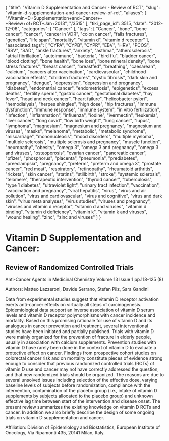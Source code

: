 {
    "title": "Vitamin D Supplementation and Cancer - Review of RCT",
    "slug": "vitamin-d-supplementation-and-cancer-review-of-rct",
    "aliases": [
        "/Vitamin+D+Supplementation+and+Cancer+-+Review+of+RCT+Jan+2013",
        "/3515"
    ],
    "tiki_page_id": 3515,
    "date": "2012-12-06",
    "categories": [
        "Cancer"
    ],
    "tags": [
        "Cancer",
        "bone",
        "bone cancer",
        "cancer",
        "cancer in VDR",
        "colon cancer",
        "falls fractures",
        "genetics",
        "life span",
        "mortality",
        "vitamin d",
        "vitamin d receptor"
    ],
    "associated_tags": [
        "CYPA",
        "CYPB",
        "CYPR",
        "EBV",
        "HRV",
        "PCOS",
        "RSV",
        "SAD",
        "ankle fractures",
        "anxiety",
        "asthma",
        "atherosclerosis",
        "atrial fibrillation",
        "autoimmune",
        "bacteria",
        "bird flu",
        "bladder cancer",
        "blood clotting",
        "bone health",
        "bone loss",
        "bone mineral density",
        "bone stress fractures",
        "breast cancer",
        "breastfed",
        "breathing",
        "caesarean",
        "calcium",
        "cancers after vaccination",
        "cardiovascular",
        "childhood vaccination effects",
        "children fractures",
        "cystic fibrosis",
        "dark skin and pregnancy",
        "dengue",
        "depression",
        "depression and pregnancy",
        "diabetes",
        "endometrial cancer",
        "endometriosis",
        "epigenetics",
        "excess deaths",
        "fertility sperm",
        "gastric cancer",
        "gestational diabetes",
        "hay fever",
        "head and neck cancer",
        "heart failure",
        "helicobacter pylori",
        "hemodialysis",
        "herpes shingles",
        "high dose",
        "hip fractures",
        "immune dysfunction",
        "immune response",
        "immune system",
        "in vitro fertilization",
        "infection",
        "inflammation",
        "influenza",
        "iodine",
        "ivermectin",
        "leukemia",
        "liver cancer",
        "long covid",
        "low birth weight",
        "lung cancer",
        "lupus",
        "lymphoma",
        "magnesium",
        "magnesium and pregnancy",
        "magnesium and viruses",
        "masks",
        "melanoma",
        "metabolic",
        "metabolic syndrome",
        "miscarriage",
        "mononucleosis",
        "mood disorders",
        "multiple myeloma",
        "multiple sclerosis",
        "multiple sclerosis and pregnancy",
        "muscle function",
        "neuropathy",
        "obesity",
        "omega 3",
        "omega 3 and pregnancy",
        "omega 3 and viruses",
        "osteoporosis",
        "ovarian cancer",
        "pancreatic cancer",
        "pfizer",
        "phosphorus",
        "placenta",
        "pneumonia",
        "prediabetes",
        "preeclampsia",
        "pregnancy",
        "preterm",
        "preterm and omega 3",
        "prostate cancer",
        "red meat",
        "respiratory",
        "retinopathy",
        "rheumatoid arthritis",
        "rickets",
        "skin cancer",
        "statins",
        "stillbirth",
        "stroke",
        "systemic sclerosis",
        "telomere",
        "therapeutic intervention",
        "thyroid cancer",
        "tuberculosis",
        "type 1 diabetes",
        "ultraviolet light",
        "urinary tract infection",
        "vaccination",
        "vaccination and pregnancy",
        "viral hepatitis",
        "virus",
        "virus and air pollution",
        "virus and cardiovascular",
        "virus and cognitive",
        "virus and dark skin",
        "virus meta analyses",
        "virus studies",
        "viruses and pregnancy",
        "viruses and vitamin d receptor",
        "vitamin d and viruses",
        "vitamin d binding",
        "vitamin d deficiency",
        "vitamin k",
        "vitamin k and viruses",
        "wound healing",
        "zinc",
        "zinc and viruses"
    ]
}


# Vitamin D Supplementation and Cancer:

## Review of Randomized Controlled Trials

Anti-Cancer Agents in Medicinal Chemistry Volume 13 Issue 1 pp.118-125 (8) 

Authors: Matteo Lazzeroni, Davide Serrano, Stefan Pilz, Sara Gandini 

Data from experimental studies suggest that vitamin D receptor activation exerts anti-cancer effects on virtually all steps of carcinogenesis. Epidemiological data support an inverse association of vitamin D serum levels and vitamin D receptor polymorphisms with cancer incidence and mortality. Based on this promising rationale for use of vitamin D and its analogues in cancer prevention and treatment, several interventional studies have been initiated and partially published. Trials with vitamin D were mainly organized for the prevention of fracture in elderly people, usually in association with calcium supplements. Prevention studies with vitamin D have rarely been done in the context of vitamin D to evaluate a protective effect on cancer. Findings from prospective cohort studies on colorectal cancer risk and on mortality constitute pieces of evidence strong enough to consider that previous randomized controlled trials (RCTs) of vitamin D use and cancer may not have correctly addressed the question, and that new randomized trials should be organized. The reasons are due to several unsolved issues including selection of the effective dose, varying baseline levels of subjects before randomization, compliance with the intervention, contamination of the placebo group (i.e., intake of vitamin D supplements by subjects allocated to the placebo group) and unknown effective lag time between start of the intervention and disease onset. The present review summarizes the existing knowledge on vitamin D RCTs and cancer. In addition we also briefly describe the design of some ongoing trials on vitamin D supplementation and cancer.

Affiliation: Division of Epidemiology and Biostatistics, European Institute of Oncology, Via Ripamonti 435, 20141 Milan, Italy.